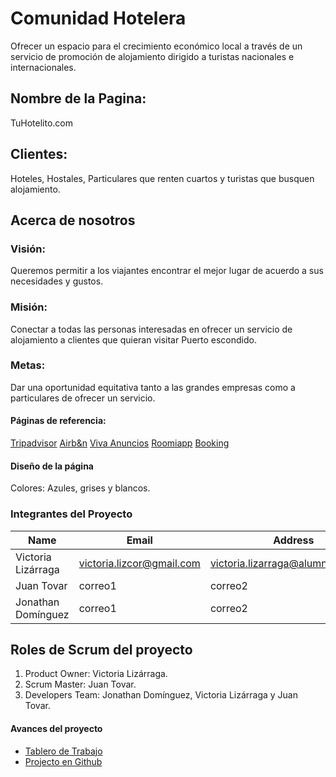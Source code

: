 # Comunidad Hotelera
Ofrecer un espacio para el crecimiento económico local a través de un servicio de promoción de alojamiento dirigido a turistas nacionales e internacionales. 

## Nombre de la Pagina:  
TuHotelito.com

## Clientes:
 Hoteles, Hostales, Particulares que renten cuartos y turistas que busquen alojamiento.

## Acerca de nosotros
### Visión: 
Queremos permitir a los viajantes encontrar el mejor lugar de acuerdo a sus necesidades y gustos.

### Misión:
Conectar a todas las personas interesadas en ofrecer un servicio de alojamiento a clientes que quieran visitar Puerto escondido.

### Metas:
Dar una oportunidad equitativa tanto a las grandes empresas como a particulares de ofrecer un servicio.

#### Páginas de referencia:

[Tripadvisor](https://www.tripadvisor.com/)
[Airb&n](https://www.airbnb.com/)
[Viva Anuncios](https://www.vivanuncios.com.mx)
[Roomiapp](https://roomiapp.com/)
[Booking](https://www.booking.com/)

#### Diseño de la página

Colores: Azules, grises y blancos.

### Integrantes del Proyecto

|Name|Email|Address|   
|----|-----|-------| 
|Victoria Lizárraga|victoria.lizcor@gmail.com|victoria.lizarraga@alumno.buap.mx|
|Juan Tovar|correo1|correo2|
|Jonathan Domínguez|correo1|correo2|

## Roles de Scrum del proyecto

1. Product Owner: Victoria Lizárraga. 
2. Scrum Master: Juan Tovar.
3. Developers Team: Jonathan Domínguez, Victoria Lizárraga y Juan Tovar.


#### Avances del proyecto

* [Tablero de Trabajo](https://trello.com/b/nj8YY2pW/proyecto-integrador)
* [Projecto en Github](https://github.com/JuanitoTovar/Grupo_7_PaginaHotelera.git)

